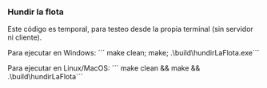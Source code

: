 ### Hundir la flota
Este código es temporal, para testeo desde la propia terminal (sin servidor ni cliente).

Para ejecutar en Windows:
´´´ make clean; make; .\build\hundirLaFlota.exe```

Para ejecutar en Linux/MacOS:
´´´ make clean && make && .\build\hundirLaFlota```

